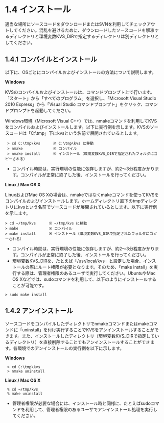 # 1.4 インストール #
適当な場所にソースコードをダウンロードまたはSVNを利用してチェックアウトしてください。混乱を避けるために、ダウンロードしたソースコードを解凍するディレクトリと環境変数KVS\_DIRで指定するディレクトリは別ディレクトリとしてください。

## 1.4.1 コンパイルとインストール ##
以下に、OSごとにコンパイルおよびインストールの方法について説明します。

**Windows**

KVSのコンパイルおよびインストールは、コマンドプロンプト上で行います。「スタート」から「すべてのプログラム」を選択し、「Microsoft Visual Studio 2010 Express」から「Visual Studio コマンドプロンプト」をクリック、コマンドプロンプトを起動してください。

Windows環境（Microsoft Visual C++）では、nmakeコマンドを利用してKVSをコンパイルおよびインストールします。以下に実行例を示します。KVSのソースコードは「C:\tmp」下にkvsという名前で展開されているとします。

```
 > cd C:\tmp\kvs      ※ C:\tmp\kvs に移動
 > nmake              ※ コンパイル
 > nmake install      ※ インストール（環境変数KVS_DIRで指定されたフォルダにコピーされる）
```

  * コンパイル時間は、実行環境の性能に依存しますが、約2〜3分程度かかります。コンパイルが正常に終了した後、インストールを行ってください。

**Linux / Mac OS X**

LinuxおよびMac OS Xの場合は、nmakeではなくmakeコマンドを使ってKVSをコンパイルおよびインストールします。ホームディレクトリ直下のtmpディレクトリにkvsという名前でソースコードが展開されているとします。以下に実行例を示します。

```
> cd ~/tmp/kvs      ※ ~/tmp/kvs に移動
> make              ※ コンパイル
> make install      ※ インストール（環境変数KVS_DIRで指定されたフォルダにコピーされる）
```

  * コンパイル時間は、実行環境の性能に依存しますが、約2〜3分程度かかります。コンパイルが正常に終了した後、インストールを行ってください。
  * 環境変数KVS\_DIRを、たとえば「/usr/local/kvs」と設定した場合、インストールの際にルート権限が必要となります。そのため、「make install」を実行する際は、管理者権限のあるユーザで実行してください。UbuntuやMac OS Xなどでは、sudoコマンドを利用して、以下のようにインストールすることが可能です。

```
> sudo make install
```

## 1.4.2 アンインストール ##

ソースコードをコンパイルしたディレクトリでnmakeコマンドまたはmakeコマンドに「uninstall」を付け実行することでKVSをアンインストールすることができます。また、インストールしたディレクトリ（環境変数KVS\_DIRで指定しているディレクトリ）を直接削除することでもアンインストールすることができます。各環境でのアンインストールの実行例を以下に示します。

**Windows**

```
 > cd C:\tmp\kvs
 > nmake uninstall
```

**Linux / Mac OS X**

```
 % cd ~/tmp/kvs
 % make uninstall
```

  * 管理者権限が必要な場合には、インストール時と同様に、たとえばsudoコマンドを利用して、管理者権限のあるユーザでアンインストール処理を実行してください。